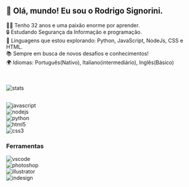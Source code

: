 ## 👋 Olá, mundo! Eu sou o Rodrigo Signorini.</br>
👨‍💻 Tenho 32 anos e uma paixão enorme por aprender.</br>
🔒 Estudando Segurança da Informação e programação.</br>
🌟 Linguagens que estou explorando: Python, JavaScript, NodeJs, CSS e HTML.</br>
📚 Sempre em busca de novos desafios e conhecimentos!</br>
🌍 Idiomas: Português(Nativo), Italiano(intermediário), Inglês(Básico)</br>
##
<div style="display:  inline_block"></br>
    <img align="center" alt="stats" src="https://github-readme-stats.vercel.app/api?username=RodrigoSignorini&theme=dracula" />
</div>    

##

<div style="display:  inline_block">
    <img align="center" alt="javascript" src="https://img.shields.io/badge/JavaScript-323330?style=for-the-badge&logo=javascript&logoColor=F7DF1E" />
</div>

<div style="display:  inline_block">
    <img align="center" alt="nodejs" src="https://img.shields.io/badge/Node.js-43853D?style=for-the-badge&logo=node.js&logoColor=white" />
</div>   

<div style="display:  inline_block">
    <img align="center" alt="python" src="https://img.shields.io/badge/Python-3776AB?style=for-the-badge&logo=python&logoColor=white" />
</div>    

<div style="display:  inline_block">
    <img align="center" alt="html5" src="https://img.shields.io/badge/HTML5-E34F26?style=for-the-badge&logo=html5&logoColor=white" />
</div>    

<div style="display:  inline_block">
    <img align="center" alt="css3" src="https://img.shields.io/badge/CSS3-1572B6?style=for-the-badge&logo=css3&logoColor=white" />
</div>    

### Ferramentas 

<div style="display:  inline_block">
    <img align="center" alt="vscode" src="https://img.shields.io/badge/Visual_Studio-5C2D91?style=for-the-badge&logo=visual%20studio&logoColor=white" />
</div>  

<div style="display:  inline_block">
    <img align="center" alt="photoshop" src="https://img.shields.io/badge/Adobe%20Photoshop-31A8FF?style=for-the-badge&logo=Adobe%20Photoshop&logoColor=black" />
</div>    

<div style="display:  inline_block">
    <img align="center" alt="illustrator" src="https://img.shields.io/badge/Adobe%20Illustrator-FF9A00?style=for-the-badge&logo=adobe%20illustrator&logoColor=white" />
</div>    

<div style="display:  inline_block">
    <img align="center" alt="indesign" src="https://img.shields.io/badge/Adobe%20InDesign-FF3366?style=for-the-badge&logo=Adobe%20InDesign&logoColor=white" />
</div>    
